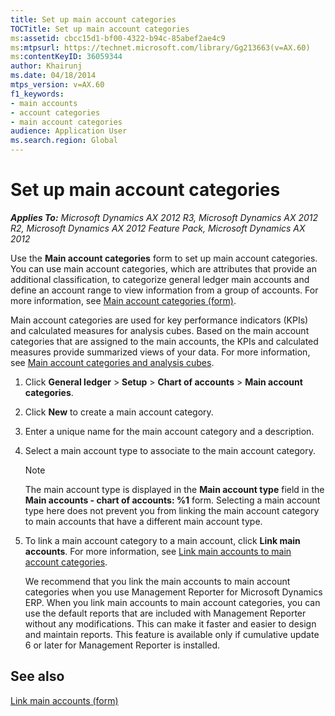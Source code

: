 ```yaml
---
title: Set up main account categories
TOCTitle: Set up main account categories
ms:assetid: cbcc15d1-bf00-4322-b94c-85abef2ae4c9
ms:mtpsurl: https://technet.microsoft.com/library/Gg213663(v=AX.60)
ms:contentKeyID: 36059344
author: Khairunj
ms.date: 04/18/2014
mtps_version: v=AX.60
f1_keywords:
- main accounts
- account categories
- main account categories
audience: Application User
ms.search.region: Global
---
```


# Set up main account categories 


_**Applies To:** Microsoft Dynamics AX 2012 R3, Microsoft Dynamics AX 2012 R2, Microsoft Dynamics AX 2012 Feature Pack, Microsoft Dynamics AX 2012_

Use the **Main account categories** form to set up main account categories. You can use main account categories, which are attributes that provide an additional classification, to categorize general ledger main accounts and define an account range to view information from a group of accounts. For more information, see [Main account categories (form)](https://technet.microsoft.com/library/hh227632\(v=ax.60\)).

Main account categories are used for key performance indicators (KPIs) and calculated measures for analysis cubes. Based on the main account categories that are assigned to the main accounts, the KPIs and calculated measures provide summarized views of your data. For more information, see [Main account categories and analysis cubes](main-account-categories-and-analysis-cubes.md).

1.  Click **General ledger** \> **Setup** \> **Chart of accounts** \> **Main account categories**.

2.  Click **New** to create a main account category.

3.  Enter a unique name for the main account category and a description.

4.  Select a main account type to associate to the main account category.
    

    > [!NOTE]
    > <P>The main account type is displayed in the <STRONG>Main account type</STRONG> field in the <STRONG>Main accounts - chart of accounts: %1</STRONG> form. Selecting a main account type here does not prevent you from linking the main account category to main accounts that have a different main account type.</P>



5.  To link a main account category to a main account, click **Link main accounts**. For more information, see [Link main accounts to main account categories](link-main-accounts-to-main-account-categories.md).
    
    We recommend that you link the main accounts to main account categories when you use Management Reporter for Microsoft Dynamics ERP. When you link main accounts to main account categories, you can use the default reports that are included with Management Reporter without any modifications. This can make it faster and easier to design and maintain reports. This feature is available only if cumulative update 6 or later for Management Reporter is installed.

## See also

[Link main accounts (form)](https://technet.microsoft.com/library/hh209475\(v=ax.60\))

  


